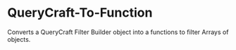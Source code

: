 # QueryCraft-To-Function
Converts a QueryCraft Filter Builder object into a functions to filter Arrays of objects.
